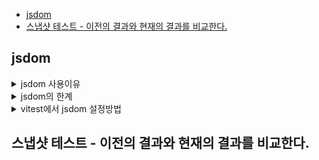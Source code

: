 - [jsdom](#jsdom)
- [스냅샷 테스트 - 이전의 결과와 현재의 결과를 비교한다.](#스냅샷-테스트---이전의-결과와-현재의-결과를-비교한다)

## jsdom

<details>
<summary>jsdom 사용이유</summary>

jsdom은 브라우저 DOM을 서버사이드에서 사용하기 위해 자바스크립트로 구현된 라이브러리이다.

DOM은 원래 `브라우저` 런타임 환경에서 생성되고 동작한다. 그렇기 때문에 `서버사이드` 테스트 환경인 Node.js에는 DOM이 없다. 따라서 DOM이 필요한 테스트를 서버사이드에서 실행하려면 DOM 구현체가 필요하다.

</details>

<details>
<summary>jsdom의 한계</summary>

**jsdom 한계**

- 브라우저 DOM의 모든 스펙을 구현한 것은 아니다
- 따라서 브라우저 환경과 다른 부분이 있을 수 있다. ([JSDOM은 진짜 DOM이 아니다](https://ui.toast.com/posts/ko_20220624).)

**jsdom 대체 라이브러리**

- happy-dom (좀 더 빠르나 jsdom보다 DOM 스펙이 덜 구현되어있다.)

</details>

<details>
<summary>vitest에서 jsdom 설정방법</summary>

vitest.config.js에 추가

```js
test: {
   environment: "jsdom",
},
```

</details>

## 스냅샷 테스트 - 이전의 결과와 현재의 결과를 비교한다.
